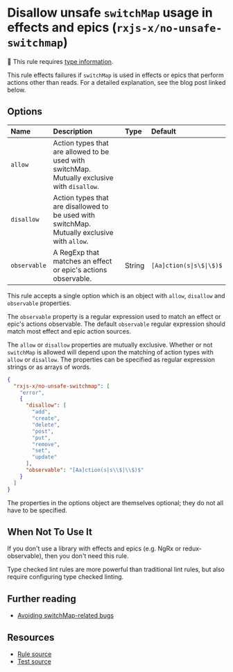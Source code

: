 # Disallow unsafe `switchMap` usage in effects and epics (`rxjs-x/no-unsafe-switchmap`)

💭 This rule requires [type information](https://typescript-eslint.io/linting/typed-linting).

<!-- end auto-generated rule header -->

This rule effects failures if `switchMap` is used in effects or epics that perform actions other than reads. For a detailed explanation, see the blog post linked below.

## Options

<!-- begin auto-generated rule options list -->

| Name         | Description                                                                                  | Type   | Default                  |
| :----------- | :------------------------------------------------------------------------------------------- | :----- | :----------------------- |
| `allow`      | Action types that are allowed to be used with switchMap. Mutually exclusive with `disallow`. |        |                          |
| `disallow`   | Action types that are disallowed to be used with switchMap. Mutually exclusive with `allow`. |        |                          |
| `observable` | A RegExp that matches an effect or epic's actions observable.                                | String | `[Aa]ction(s\|s\$\|\$)$` |

<!-- end auto-generated rule options list -->

This rule accepts a single option which is an object with `allow`, `disallow` and `observable` properties.

The `observable` property is a regular expression used to match an effect or epic's actions observable. The default `observable` regular expression should match most effect and epic action sources.

The `allow` or `disallow` properties are mutually exclusive. Whether or not `switchMap` is allowed will depend upon the matching of action types with `allow` or `disallow`. The properties can be specified as regular expression strings or as arrays of words.

```json
{
  "rxjs-x/no-unsafe-switchmap": [
    "error",
    {
      "disallow": [
        "add",
        "create",
        "delete",
        "post",
        "put",
        "remove",
        "set",
        "update"
      ],
      "observable": "[Aa]ction(s|s\\$|\\$)$"
    }
  ]
}
```

The properties in the options object are themselves optional; they do not all have to be specified.

## When Not To Use It

If you don't use a library with effects and epics (e.g. NgRx or redux-observable),
then you don't need this rule.

Type checked lint rules are more powerful than traditional lint rules, but also require configuring type checked linting.

## Further reading

- [Avoiding switchMap-related bugs](https://ncjamieson.com/avoiding-switchmap-related-bugs/)

## Resources

- [Rule source](/src/rules/no-unsafe-switchmap.ts)
- [Test source](/tests/rules/no-unsafe-switchmap.test.ts)
